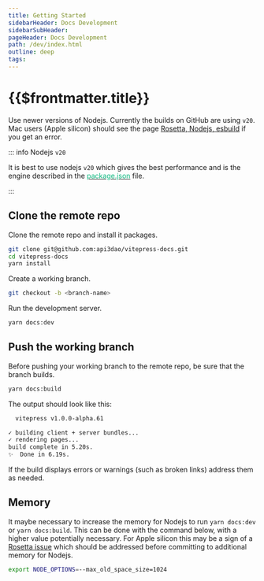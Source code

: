 ```yaml
---
title: Getting Started
sidebarHeader: Docs Development
sidebarSubHeader:
pageHeader: Docs Development
path: /dev/index.html
outline: deep
tags:
---
```


<PageHeader/>

# {{$frontmatter.title}}

Use newer versions of Nodejs. Currently the builds on GitHub are using `v20`.
Mac users (Apple silicon) should see the page
[Rosetta, Nodejs, esbuild](/dev/rosetta.md) if you get an error.

::: info Nodejs `v20`

It is best to use nodejs `v20` which gives the best performance and is the
engine described in the
[<span style="color:rgb(16, 185, 129);">package.json</span>](https://github.com/api3dao/vitepress-docs/blob/main/package.json)
file.

:::

## Clone the remote repo

Clone the remote repo and install it packages.

```sh
git clone git@github.com:api3dao/vitepress-docs.git
cd vitepress-docs
yarn install
```

Create a working branch.

```sh
git checkout -b <branch-name>
```

Run the development server.

```sh
yarn docs:dev
```

## Push the working branch

Before pushing your working branch to the remote repo, be sure that the branch
builds.

```sh
yarn docs:build
```

The output should look like this:

```sh
  vitepress v1.0.0-alpha.61

✓ building client + server bundles...
✓ rendering pages...
build complete in 5.20s.
✨  Done in 6.19s.
```

If the build displays errors or warnings (such as broken links) address them as
needed.

## Memory

It maybe necessary to increase the memory for Nodejs to run `yarn docs:dev` or
`yarn docs:build`. This can be done with the command below, with a higher value
potentially necessary. For Apple silicon this may be a sign of a
[Rosetta issue](/dev/rosetta.md) which should be addressed before committing to
additional memory for Nodejs.

```sh
export NODE_OPTIONS=--max_old_space_size=1024
```
